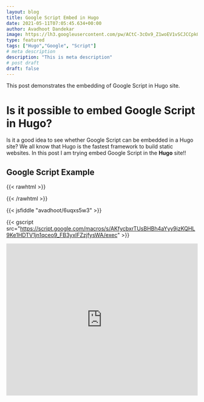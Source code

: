 ```yaml
---
layout: blog
title: Google Script Embed in Hugo
date: 2021-05-11T07:05:45.634+00:00
author: Avadhoot Dandekar
image: https://lh3.googleusercontent.com/pw/ACtC-3cOx9_Z1woEV1vSCJCCpkQQ9-iY39f1GAYrKzpJ1qyzx2JC4ZSZasKlzHEafR40Lvw0DnJ8nwVwcY2pmqXJP69Wyf6Ls3mgIzlfzHRAf-SKIniJ8mZ-GbEQJ6wToC4yRgOBPNJBSs_WLF9GwMvYBix57g=w800-h500-no
type: featured
tags: ["Hugo","Google", "Script"]
# meta description
description: "This is meta description"
# post draft
draft: false
---
```


This post demonstrates the embedding of Google Script in Hugo site.
# Is it possible to embed Google Script in Hugo?

Is it a good idea to see whether Google Script can be embedded in a Hugo site? We all know that Hugo is the fastest framework to build static websites. In this post I am trying embed Google Script in the **Hugo** site!!

## Google Script Example

{{< rawhtml >}}
<div>
<style>
#f2dj__table table {
    font-size: 12pt;
    font-weight:bold;
}
#f2dj__table th {
    background: orange;
    font-size: 12pt;
    font-weight:bold;
    color: #fff;
}
</style>
<script src="https://www.google.com/jsapi" type="text/javascript"></script><script type="text/javascript">
var f2dj_sskey='1gOEU8Oo9rPznYHIEkSSOpH0CyUqnvOVeDQTpBo1ERv0'
var f2dj_sheet=752311914
var f2dj_authkey='CITwr80K'
//google.load('visualization', '1', {'packages':['table']});
google.charts.load('48', {packages:['table','controls']});
//https://spreadsheets.google.com/tq?tqx=out:csv&tq=select%20*&key=1M1HJRX36tQNkHOvmP6uCtVgehdMyNDP1JFiSy22GApk&gid=0
function f2dj_getData(){
  var q='select A,C,D,E'
  var url='https://spreadsheets.google.com/tq?tq='+encodeURIComponent(q)+'&key='+f2dj_sskey+'&authkey='+f2dj_authkey+'&gid='+f2dj_sheet;
  var query = new google.visualization.Query(url);
  query.send(f2dj_displayTable);
}
function f2dj_displayTable(response){
if (response.isError()) {
        alert('Error in query: ' + response.getMessage() + ' ' + response.getDetailedMessage());
        return;
      }
    
      var data = response.getDataTable();
      visualization = new google.visualization.Table(document.getElementById('f2dj__table'));
      visualization.draw(data, null);      


   // Apply a number formatter to the 2nd column.
   // var table = new google.visualization.Table(document.getElementById('f1dj__table'));

   // var formatter = new google.visualization.ArrowFormat();
    // formatter.format(data, 3); // Apply formatter to 4th column

    // table.draw(data, {allowHtml: true, showRowNumber: true});

     var table = new google.visualization.Table(document.getElementById('f2dj__table'));

     var formatter = new google.visualization.ColorFormat();
     formatter.addRange(-20000, -0, 'white', '#e74c3c');
     formatter.addRange(0, 20000, 'white', '#27ae60');
     formatter.format(data, 3); // Apply formatter to second column

   //var formatter = new google.visualization.ColorFormat();
   //formatter.addRange(-20000, -0, 'white', '#e74c3c');
   //formatter.addRange(0, 20000, 'white', '#e74c3c');
   //formatter.format(data, 8); // Apply formatter to second column

   //var formatter = new google.visualization.ColorFormat();
   //formatter.addRange(-20000, -0, 'white', '#2980b9');
   //formatter.addRange(0, 20000, 'white', '#2980b9');
   //formatter.format(data, 8); // Apply formatter to second column

     table.draw(data, {allowHtml: true, showRowNumber: true, width:'100%', height:'100%' });
}     

google.setOnLoadCallback(f2dj_getData)
</script>
<div id="f2dj__table">
</div>
<!-- END: f1dj Google Spreadsheet/viz api table insert --></div>
{{< /rawhtml >}}

{{< jsfiddle "avadhoot/6uqxs5w3" >}}

{{< gscript src="https://script.google.com/macros/s/AKfycbxrTUsBHBh4aYyy9jzKQHL9Ke1HDTV1jn1qceo9_FB3yxlFZzjfysWA/exec" >}}

<iframe src="https://script.google.com/macros/s/AKfycbxrTUsBHBh4aYyy9jzKQHL9Ke1HDTV1jn1qceo9_FB3yxlFZzjfysWA/exec" style="border: 1px #ccc;" height="400px" width="100%" allowfullscreen></iframe>